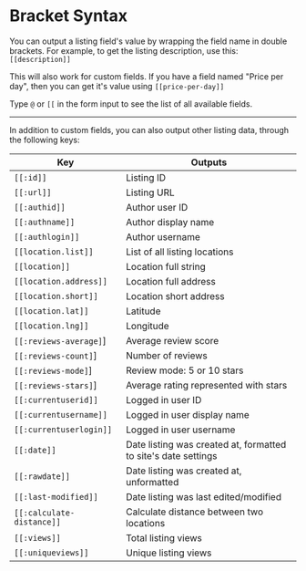 # Bracket Syntax

You can output a listing field's value by wrapping the field name in double brackets. For example, to get the listing description, use this: `[[description]]`

This will also work for custom fields. If you have a field named "Price per day", then you can get it's value using `[[price-per-day]]`

Type `@` or `[[` in the form input to see the list of all available fields.

---

In addition to custom fields, you can also output other listing data, through the following keys:

| Key                           | Outputs                                                        |
| ----------------------------- | -------------------------------------------------------------- |
| `[[:id]]`                     | Listing ID                                                     |
| `[[:url]]`                    | Listing URL                                                    |
| `[[:authid]]`                 | Author user ID                                                 |
| `[[:authname]]`               | Author display name                                            |
| `[[:authlogin]]`              | Author username                                                |
| `[[location.list]]`           | List of all listing locations                                  |
| `[[location]]`                | Location full string                                           |
| `[[location.address]]`        | Location full address                                          |
| `[[location.short]]`          | Location short address                                         |
| `[[location.lat]]`            | Latitude                                                       |
| `[[location.lng]]`            | Longitude                                                      |
| `[[:reviews-average]`]        | Average review score                                           |
| `[[:reviews-count]`]          | Number of reviews                                              |
| `[[:reviews-mode]`]           | Review mode: 5 or 10 stars                                     |
| `[[:reviews-stars]`]          | Average rating represented with stars                          |
| `[[:currentuserid]]`          | Logged in user ID                                              |
| `[[:currentusername]]`        | Logged in user display name                                    |
| `[[:currentuserlogin]]`       | Logged in user username                                        |
| `[[:date]]`                   | Date listing was created at, formatted to site's date settings |
| `[[:rawdate]]`                | Date listing was created at, unformatted                       |
| `[[:last-modified]]`          | Date listing was last edited/modified                          |
| `[[:calculate-distance]]`     | Calculate distance between two locations                       |
| `[[:views]]`                  | Total listing views                                            |
| `[[:uniqueviews]]`            | Unique listing views                                           |